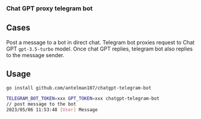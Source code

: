 ### Chat GPT proxy telegram bot
## Cases
Post a message to a bot in direct chat.
Telegram bot proxies request to Chat GPT `gpt-3.5-turbo` model.
Once chat GPT replies, telegram bot also replies to the message sender.

## Usage
```bash
go install github.com/antelman107/chatgpt-telegram-bot

TELEGRAM_BOT_TOKEN=xxx GPT_TOKEN=xxx chatgpt-telegram-bot
// post message to the bot
2023/05/06 11:53:48 [User] Message
```
